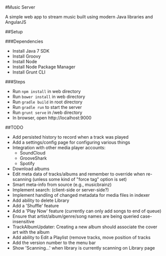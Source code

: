 #Music Server

A simple web app to stream music built using modern Java libraries and AngularJS

##Setup

###Dependencies

* Install Java 7 SDK
* Install Groovy
* Install Node
* Install Node Package Manager
* Install Grunt CLI

###Steps

* Run `npm install` in web directory
* Run `bower install` in web directory
* Run `gradle build` in root directory
* Run `gradle run` to start the server
* Run `grunt serve` in /web directory
* In browser, open http://localhost:9000

##TODO
* Add persisted history to record when a track was played
* Add a settings/config page for configuring various things
* Integration with other media player accounts:
  * SoundCloud
  * GrooveShark
  * Spotify
* Download albums
* Edit meta data of tracks/albums and remember to override when re-scanning (unless some kind of "force tag" option is set)
* Smart meta-info from source (e.g., musicbrainz)
* Implement search: (client-side or server-side?)
* Implement handling of changed metadata for media files in indexer
* Add ability to delete Library
* Add a 'Shuffle' feature
* Add a 'Play Now' feature (currently can only add songs to end of queue)
* Ensure that artist/album/genre/song names are being queried case-insensitive
* TrackAlbumUpdater: Creating a new album should associate the cover art with the album
* Add ability to Edit a Playlist (remove tracks, move position of tracks
* Add the version number to the menu bar
* Show 'Scanning...' when library is currently scanning on Library page


